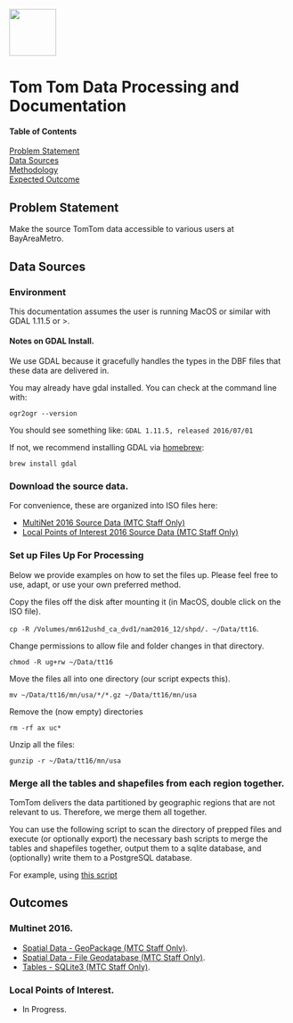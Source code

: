<a href="url"><img src="http://gis.mtc.ca.gov/mtcimages/mtcgisLogo.png" align="top" height="84" width="84" ></a>  

# Tom Tom Data Processing and Documentation  
  
#### Table of Contents  
[Problem Statement](#problem-statement)   
[Data Sources](#data-sources)  
[Methodology](#methodology)   
[Expected Outcome](#outcome)  

## Problem Statement  

Make the source TomTom data accessible to various users at BayAreaMetro.  

## Data Sources

### Environment

This documentation assumes the user is running MacOS or similar with GDAL 1.11.5 or >.   

#### Notes on GDAL Install. 

We use GDAL because it gracefully handles the types in the DBF files that these data are delivered in.  

You may already have gdal installed. You can check at the command line with:  

`ogr2ogr --version` 

You should see something like: `GDAL 1.11.5, released 2016/07/01`

If not, we recommend installing GDAL via [homebrew](https://brew.sh/):  

`brew install gdal`

### Download the source data. 

For convenience, these are organized into ISO files here:

- [MultiNet 2016 Source Data (MTC Staff Only)](https://s3-us-west-2.amazonaws.com/tomtomdisks/tomtom_mn_2016_12.iso)    
- [Local Points of Interest 2016 Source Data (MTC Staff Only)](https://s3-us-west-2.amazonaws.com/tomtomdisks/tomtom_lpoi_2016_12.iso)    

### Set up Files Up For Processing

Below we provide examples on how to set the files up. Please feel free to use, adapt, or use your own preferred method.

Copy the files off the disk after mounting it (in MacOS, double click on the ISO file).     

`cp -R /Volumes/mn612ushd_ca_dvd1/nam2016_12/shpd/. ~/Data/tt16`. 

Change permissions to allow file and folder changes in that directory. 

`chmod -R ug+rw ~/Data/tt16`

Move the files all into one directory (our script expects this).  

`mv ~/Data/tt16/mn/usa/*/*.gz ~/Data/tt16/mn/usa`  

Remove the (now empty) directories  

`rm -rf ax uc*`

Unzip all the files:

`gunzip -r ~/Data/tt16/mn/usa`

### Merge all the tables and shapefiles from each region together.   

TomTom delivers the data partitioned by geographic regions that are not relevant to us. Therefore, we merge them all together. 

You can use the following script to scan the directory of prepped files and execute (or optionally export) the necessary bash scripts to merge the tables and shapefiles together, output them to a sqlite database, and (optionally) write them to a PostgreSQL database.   

For example, using [this script](https://github.com/BayAreaMetro/DataServices/blob/tomtom-etl-1/TomTom%20Base%20Map/etl/R/merge_tables.R)

## Outcomes

### Multinet 2016.  
- [Spatial Data - GeoPackage (MTC Staff Only)](https://mtcdrive.box.com/s/tjyqowk1q1x5be1q73dvnbtdwyw3jdhj). 
- [Spatial Data - File Geodatabase (MTC Staff Only)](https://mtcdrive.box.com/s/twoscjxra6ej39y45v8z5dj9xw4fa3w1).
- [Tables - SQLite3 (MTC Staff Only)](https://mtcdrive.box.com/s/epjifl9dhh2k62wwizt16xbwu95ik74s). 

### Local Points of Interest.
- In Progress. 
